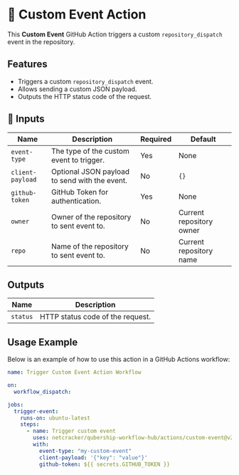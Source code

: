 # 🚀 Custom Event Action

This **Custom Event** GitHub Action triggers a custom `repository_dispatch` event in the repository.

## Features

- Triggers a custom `repository_dispatch` event.
- Allows sending a custom JSON payload.
- Outputs the HTTP status code of the request.

## 📌 Inputs

| Name             | Description                                   | Required | Default                  |
| ---------------- | --------------------------------------------- | -------- | ------------------------ |
| `event-type`     | The type of the custom event to trigger.      | Yes      | None                     |
| `client-payload` | Optional JSON payload to send with the event. | No       | `{}`                     |
| `github-token`   | GitHub Token for authentication.              | Yes      | None                     |
| `owner`          | Owner of the repository to sent event to.     | No       | Current repository owner |
| `repo`           | Name of the repository to sent event to.      | No       | Current repository name  |

## Outputs

| Name     | Description                      |
| -------- | -------------------------------- |
| `status` | HTTP status code of the request. |

## Usage Example

Below is an example of how to use this action in a GitHub Actions workflow:

```yaml
name: Trigger Custom Event Action Workflow

on:
  workflow_dispatch:

jobs:
  trigger-event:
    runs-on: ubuntu-latest
    steps:
      - name: Trigger custom event
        uses: netcracker/qubership-workflow-hub/actions/custom-event@v2.0.0
        with:
          event-type: "my-custom-event"
          client-payload: '{"key": "value"}'
          github-token: ${{ secrets.GITHUB_TOKEN }}
